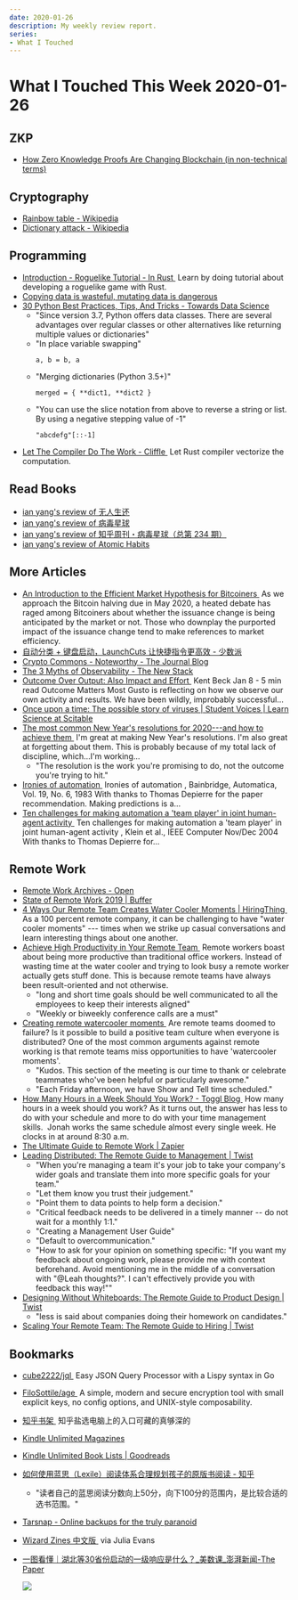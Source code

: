 ```yaml
---
date: 2020-01-26
description: My weekly review report.
series:
- What I Touched
---
```


# What I Touched This Week 2020-01-26


## ZKP

-   [How Zero Knowledge Proofs Are Changing Blockchain (in non-technical terms)](https://medium.com/@ronaldmannak_1825/how-zero-knowledge-proofs-are-changing-blockchain-in-non-technical-terms-3d1fc0cab371)
## Cryptography
-   [Rainbow table - Wikipedia](https://en.wikipedia.org/wiki/Rainbow_table)
-   [Dictionary attack - Wikipedia](https://en.wikipedia.org/wiki/Dictionary_attack)
## Programming
-   [Introduction - Roguelike Tutorial - In Rust ](http://bfnightly.bracketproductions.com/rustbook/chapter_0.html)
    Learn by doing tutorial about developing a roguelike game with Rust.
-   [Copying data is wasteful, mutating data is dangerous](https://pythonspeed.com/articles/minimizing-copying/)
-   [30 Python Best Practices, Tips, And Tricks - Towards Data Science](https://towardsdatascience.com/30-python-best-practices-tips-and-tricks-caefb9f8c5f5)
    -   "Since version 3.7, Python offers data classes. There are several advantages over regular classes or other alternatives like returning multiple values or dictionaries"
    -   "In place variable swapping"
        ```
        a, b = b, a
        ```
    -   "Merging dictionaries (Python 3.5+)"
        ```
        merged = { **dict1, **dict2 }
        ```
    -   "You can use the slice notation from above to reverse a string or list. By using a negative stepping value of -1"
        ```
        "abcdefg"[::-1]
        ```
-   [Let The Compiler Do The Work - Cliffle ](http://cliffle.com/p/dangerust/6/)
    Let Rust compiler vectorize the computation.
## Read Books
-   [ian yang's review of 无人生还](https://www.goodreads.com/review/show/3156260723)
-   [ian yang's review of 病毒星球](https://www.goodreads.com/review/show/3156687015)
-   [ian yang's review of 知乎周刊・病毒星球（总第 234 期）](https://www.goodreads.com/review/show/3156675725)
-   [ian yang's review of Atomic Habits](https://www.goodreads.com/review/show/3156262028)

<!--more-->
## More Articles
-   [An Introduction to the Efficient Market Hypothesis for Bitcoiners ](https://medium.com/@nic__carter/an-introduction-to-the-efficient-market-hypothesis-for-bitcoiners-ed7e90be7c0d)
    As we approach the Bitcoin halving due in May 2020, a heated debate has raged among Bitcoiners about whether the issuance change is being anticipated by the market or not. Those who downplay the purported impact of the issuance change tend to make references to market efficiency.
-   [自动分类 + 键盘启动，LaunchCuts 让快捷指令更高效 - 少数派](https://sspai.com/post/58437)
-   [Crypto Commons - Noteworthy - The Journal Blog](https://blog.usejournal.com/crypto-commons-da602fb98138)
-   [The 3 Myths of Observability - The New Stack](https://thenewstack.io/the-3-myths-of-observability/)
-   [Outcome Over Output: Also Impact and Effort ](https://medium.com/@kentbeck_7670/outcome-over-output-also-impact-and-effort-8f9eb0ce0dbb)
    Kent Beck Jan 8 - 5 min read Outcome Matters Most Gusto is reflecting on how we observe our own activity and results. We have been wildly, improbably successful...
-   [Once upon a time: The possible story of viruses | Student Voices | Learn Science at Scitable](https://www.nature.com/scitable/blog/student-voices/once_upon_a_time_the/)
-   [The most common New Year's resolutions for 2020---and how to achieve them ](https://zapier.com/blog/achieve-work-resolutions/)
    I'm great at making New Year's resolutions. I'm also great at forgetting about them. This is probably because of my total lack of discipline, which...I'm working...
    -   "The resolution is the work you're promising to do, not the outcome you're trying to hit."
-   [Ironies of automation ](https://blog.acolyer.org/2020/01/08/ironies-of-automation/)
    Ironies of automation , Bainbridge, Automatica, Vol. 19, No. 6, 1983 With thanks to Thomas Depierre for the paper recommendation. Making predictions is a...
-   [Ten challenges for making automation a 'team player' in joint human-agent activity ](https://blog.acolyer.org/2020/01/10/ten-challenges-for-automation/)
    Ten challenges for making automation a 'team player' in joint human-agent activity , Klein et al., IEEE Computer Nov/Dec 2004 With thanks to Thomas Depierre for...
## Remote Work
-   [Remote Work Archives - Open](https://open.buffer.com/category/remote-work/)
-   [State of Remote Work 2019 | Buffer](https://buffer.com/state-of-remote-work-2019)
-   [4 Ways Our Remote Team Creates Water Cooler Moments | HiringThing ](https://www.hiringthing.com/4-ways-our-remote-team-creates-water-cooler-moments/)
    As a 100 percent remote company, it can be challenging to have "water cooler moments" --- times when we strike up casual conversations and learn interesting things about one another.
-   [Achieve High Productivity in Your Remote Team ](https://www.theremoteworksummit.com/improve-productivity-in-remote-team/)
    Remote workers boast about being more productive than traditional office workers. Instead of wasting time at the water cooler and trying to look busy a remote worker actually gets stuff done. This is because remote teams have always been result-oriented and not otherwise.
    -   "long and short time goals should be well communicated to all the employees to keep their interests aligned"
    -   "Weekly or biweekly conference calls are a must"
-   [Creating remote watercooler moments ](https://blog.olark.com/creating-remote-watercooler-moments)
    Are remote teams doomed to failure? Is it possible to build a positive team culture when everyone is distributed? One of the most common arguments against remote working is that remote teams miss opportunities to have 'watercooler moments'.
    -   "Kudos. This section of the meeting is our time to thank or celebrate teammates who've been helpful or particularly awesome."
    -   "Each Friday afternoon, we have Show and Tell time scheduled."
-   [How Many Hours in a Week Should You Work? - Toggl Blog ](https://blog.toggl.com/how-many-hours-in-a-week-should-you-work/)
    How many hours in a week should you work? As it turns out, the answer has less to do with your schedule and more to do with your time management skills.  Jonah works the same schedule almost every single week. He clocks in at around 8:30 a.m.
-   [The Ultimate Guide to Remote Work | Zapier](https://zapier.com/learn/remote-work/)
-   [Leading Distributed: The Remote Guide to Management | Twist](https://twist.com/remote-work-guides/remote-management)
    -   "When you're managing a team it's your job to take your company's wider goals and translate them into more specific goals for your team."
    -   "Let them know you trust their judgement."
    -   "Point them to data points to help form a decision."
    -   "Critical feedback needs to be delivered in a timely manner -- do not wait for a monthly 1:1."
    -   "Creating a Management User Guide"
    -   "Default to overcommunication."
    -   "How to ask for your opinion on something specific: "If you want my feedback about ongoing work, please provide me with context beforehand. Avoid mentioning me in the middle of a conversation with "@Leah thoughts?". I can't effectively provide you with feedback this way!""
-   [Designing Without Whiteboards: The Remote Guide to Product Design | Twist](https://twist.com/remote-work-guides/remote-design)
    -   "less is said about companies doing their homework on candidates."
-   [Scaling Your Remote Team: The Remote Guide to Hiring | Twist](https://twist.com/remote-work-guides/remote-hiring)
## Bookmarks
-   [cube2222/jql ](https://github.com/cube2222/jql)
    Easy JSON Query Processor with a Lispy syntax in Go
-   [FiloSottile/age ](https://github.com/FiloSottile/age)
    A simple, modern and secure encryption tool with small explicit keys, no config options, and UNIX-style composability. 
-   [知乎书架 ](https://www.zhihu.com/pub/shelf)
    知乎盐选电脑上的入口可藏的真够深的
-   [Kindle Unlimited Magazines](https://www.amazon.com/kindle-dbs/fd/ku-aycr-magazines?pf_rd_m=ATVPDKIKX0DER&storeType=periodicals&pageType=kindle&pf_rd_p=11dfe58c-4d9a-4d53-994a-24b60197708b&pf_rd_r=BWS7HYG2FP0FW81XY2NM&pf_rd_s=center-5&pf_rd_t=5601&ref_=dbs_0_def_rwt_alst_c5_kmw_11dfe58c-4d9a-4d53-994a-24b60197708b&pf_rd_i=bookshelf)
-   [Kindle Unlimited Book Lists | Goodreads](https://www.goodreads.com/list/tag/kindle-unlimited)
-   [如何使用蓝思（Lexile）阅读体系合理规划孩子的原版书阅读 - 知乎](https://zhuanlan.zhihu.com/p/35933714)
    -   "读者自己的蓝思阅读分数向上50分，向下100分的范围内，是比较合适的选书范围。"
-   [Tarsnap - Online backups for the truly paranoid](https://www.tarsnap.com/)
-   [Wizard Zines 中文版 ](https://member.selfhostedserver.com/zine/)
    via Julia Evans
-   [一图看懂｜湖北等30省份启动的一级响应是什么？_美数课_澎湃新闻-The Paper](https://www.diigo.com/outliner/diigo_items/899907/431777/537950198?key=wcwok1u45o)

    ![](https://www.diigo.com/file/image/edbqqqzodqsoabsrzeaqppbsc/%E4%B8%80%E5%9B%BE%E7%9C%8B%E6%87%82%EF%BD%9C%E6%B9%96%E5%8C%97%E7%AD%8930%E7%9C%81%E4%BB%BD%E5%90%AF%E5%8A%A8%E7%9A%84%E4%B8%80%E7%BA%A7%E5%93%8D%E5%BA%94%E6%98%AF%E4%BB%80%E4%B9%88%EF%BC%9F_%E7%BE%8E%E6%95%B0%E8%AF%BE_%E6%BE%8E%E6%B9%83%E6%96%B0%E9%97%BB-The+Paper.jpg?image_size=550)
